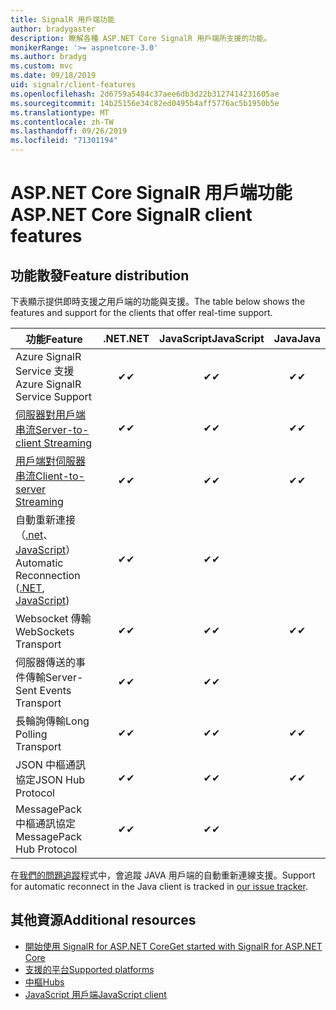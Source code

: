 ```yaml
---
title: SignalR 用戶端功能
author: bradygaster
description: 瞭解各種 ASP.NET Core SignalR 用戶端所支援的功能。
monikerRange: '>= aspnetcore-3.0'
ms.author: bradyg
ms.custom: mvc
ms.date: 09/18/2019
uid: signalr/client-features
ms.openlocfilehash: 2d6759a5484c37aee6db3d22b3127414231605ae
ms.sourcegitcommit: 14b25156e34c82ed0495b4aff5776ac5b1950b5e
ms.translationtype: MT
ms.contentlocale: zh-TW
ms.lasthandoff: 09/26/2019
ms.locfileid: "71301194"
---
```

# <a name="aspnet-core-signalr-client-features"></a><span data-ttu-id="862ec-103">ASP.NET Core SignalR 用戶端功能</span><span class="sxs-lookup"><span data-stu-id="862ec-103">ASP.NET Core SignalR client features</span></span>

## <a name="feature-distribution"></a><span data-ttu-id="862ec-104">功能散發</span><span class="sxs-lookup"><span data-stu-id="862ec-104">Feature distribution</span></span>

<span data-ttu-id="862ec-105">下表顯示提供即時支援之用戶端的功能與支援。</span><span class="sxs-lookup"><span data-stu-id="862ec-105">The table below shows the features and support for the clients that offer real-time support.</span></span>

| <span data-ttu-id="862ec-106">功能</span><span class="sxs-lookup"><span data-stu-id="862ec-106">Feature</span></span> | <span data-ttu-id="862ec-107">.NET</span><span class="sxs-lookup"><span data-stu-id="862ec-107">.NET</span></span> | <span data-ttu-id="862ec-108">JavaScript</span><span class="sxs-lookup"><span data-stu-id="862ec-108">JavaScript</span></span> | <span data-ttu-id="862ec-109">Java</span><span class="sxs-lookup"><span data-stu-id="862ec-109">Java</span></span> |
| ---- | :-: | :-: | :-: |
| <span data-ttu-id="862ec-110">Azure SignalR Service 支援</span><span class="sxs-lookup"><span data-stu-id="862ec-110">Azure SignalR Service Support</span></span> |<span data-ttu-id="862ec-111">✔</span><span class="sxs-lookup"><span data-stu-id="862ec-111">✔</span></span>|<span data-ttu-id="862ec-112">✔</span><span class="sxs-lookup"><span data-stu-id="862ec-112">✔</span></span>|<span data-ttu-id="862ec-113">✔</span><span class="sxs-lookup"><span data-stu-id="862ec-113">✔</span></span>|
| [<span data-ttu-id="862ec-114">伺服器對用戶端串流</span><span class="sxs-lookup"><span data-stu-id="862ec-114">Server-to-client Streaming</span></span>](xref:signalr/streaming)          |<span data-ttu-id="862ec-115">✔</span><span class="sxs-lookup"><span data-stu-id="862ec-115">✔</span></span>|<span data-ttu-id="862ec-116">✔</span><span class="sxs-lookup"><span data-stu-id="862ec-116">✔</span></span>|<span data-ttu-id="862ec-117">✔</span><span class="sxs-lookup"><span data-stu-id="862ec-117">✔</span></span>|
| [<span data-ttu-id="862ec-118">用戶端對伺服器串流</span><span class="sxs-lookup"><span data-stu-id="862ec-118">Client-to-server Streaming</span></span>](xref:signalr/streaming)          |<span data-ttu-id="862ec-119">✔</span><span class="sxs-lookup"><span data-stu-id="862ec-119">✔</span></span>|<span data-ttu-id="862ec-120">✔</span><span class="sxs-lookup"><span data-stu-id="862ec-120">✔</span></span>|<span data-ttu-id="862ec-121">✔</span><span class="sxs-lookup"><span data-stu-id="862ec-121">✔</span></span>|
| <span data-ttu-id="862ec-122">自動重新連接（[.net](/aspnet/core/signalr/dotnet-client?view=aspnetcore-3.0&tabs=visual-studio#handle-lost-connection)、 [JavaScript](/aspnet/core/signalr/javascript-client?view=aspnetcore-3.0#reconnect-clients)）</span><span class="sxs-lookup"><span data-stu-id="862ec-122">Automatic Reconnection ([.NET](/aspnet/core/signalr/dotnet-client?view=aspnetcore-3.0&tabs=visual-studio#handle-lost-connection), [JavaScript](/aspnet/core/signalr/javascript-client?view=aspnetcore-3.0#reconnect-clients))</span></span>          |<span data-ttu-id="862ec-123">✔</span><span class="sxs-lookup"><span data-stu-id="862ec-123">✔</span></span>|<span data-ttu-id="862ec-124">✔</span><span class="sxs-lookup"><span data-stu-id="862ec-124">✔</span></span>| |
| <span data-ttu-id="862ec-125">Websocket 傳輸</span><span class="sxs-lookup"><span data-stu-id="862ec-125">WebSockets Transport</span></span> |<span data-ttu-id="862ec-126">✔</span><span class="sxs-lookup"><span data-stu-id="862ec-126">✔</span></span>|<span data-ttu-id="862ec-127">✔</span><span class="sxs-lookup"><span data-stu-id="862ec-127">✔</span></span>|<span data-ttu-id="862ec-128">✔</span><span class="sxs-lookup"><span data-stu-id="862ec-128">✔</span></span>|
| <span data-ttu-id="862ec-129">伺服器傳送的事件傳輸</span><span class="sxs-lookup"><span data-stu-id="862ec-129">Server-Sent Events Transport</span></span> |<span data-ttu-id="862ec-130">✔</span><span class="sxs-lookup"><span data-stu-id="862ec-130">✔</span></span>|<span data-ttu-id="862ec-131">✔</span><span class="sxs-lookup"><span data-stu-id="862ec-131">✔</span></span>| |
| <span data-ttu-id="862ec-132">長輪詢傳輸</span><span class="sxs-lookup"><span data-stu-id="862ec-132">Long Polling Transport</span></span> |<span data-ttu-id="862ec-133">✔</span><span class="sxs-lookup"><span data-stu-id="862ec-133">✔</span></span>|<span data-ttu-id="862ec-134">✔</span><span class="sxs-lookup"><span data-stu-id="862ec-134">✔</span></span>|<span data-ttu-id="862ec-135">✔</span><span class="sxs-lookup"><span data-stu-id="862ec-135">✔</span></span>|
| <span data-ttu-id="862ec-136">JSON 中樞通訊協定</span><span class="sxs-lookup"><span data-stu-id="862ec-136">JSON Hub Protocol</span></span> |<span data-ttu-id="862ec-137">✔</span><span class="sxs-lookup"><span data-stu-id="862ec-137">✔</span></span>|<span data-ttu-id="862ec-138">✔</span><span class="sxs-lookup"><span data-stu-id="862ec-138">✔</span></span>|<span data-ttu-id="862ec-139">✔</span><span class="sxs-lookup"><span data-stu-id="862ec-139">✔</span></span>|
| <span data-ttu-id="862ec-140">MessagePack 中樞通訊協定</span><span class="sxs-lookup"><span data-stu-id="862ec-140">MessagePack Hub Protocol</span></span> |<span data-ttu-id="862ec-141">✔</span><span class="sxs-lookup"><span data-stu-id="862ec-141">✔</span></span>|<span data-ttu-id="862ec-142">✔</span><span class="sxs-lookup"><span data-stu-id="862ec-142">✔</span></span>| |

<span data-ttu-id="862ec-143">在[我們的問題追蹤](https://github.com/aspnet/AspNetCore/issues/8711)程式中，會追蹤 JAVA 用戶端的自動重新連線支援。</span><span class="sxs-lookup"><span data-stu-id="862ec-143">Support for automatic reconnect in the Java client is tracked in [our issue tracker](https://github.com/aspnet/AspNetCore/issues/8711).</span></span>

## <a name="additional-resources"></a><span data-ttu-id="862ec-144">其他資源</span><span class="sxs-lookup"><span data-stu-id="862ec-144">Additional resources</span></span>

* [<span data-ttu-id="862ec-145">開始使用 SignalR for ASP.NET Core</span><span class="sxs-lookup"><span data-stu-id="862ec-145">Get started with SignalR for ASP.NET Core</span></span>](xref:tutorials/signalr)
* [<span data-ttu-id="862ec-146">支援的平台</span><span class="sxs-lookup"><span data-stu-id="862ec-146">Supported platforms</span></span>](xref:signalr/supported-platforms)
* [<span data-ttu-id="862ec-147">中樞</span><span class="sxs-lookup"><span data-stu-id="862ec-147">Hubs</span></span>](xref:signalr/hubs)
* [<span data-ttu-id="862ec-148">JavaScript 用戶端</span><span class="sxs-lookup"><span data-stu-id="862ec-148">JavaScript client</span></span>](xref:signalr/javascript-client)

